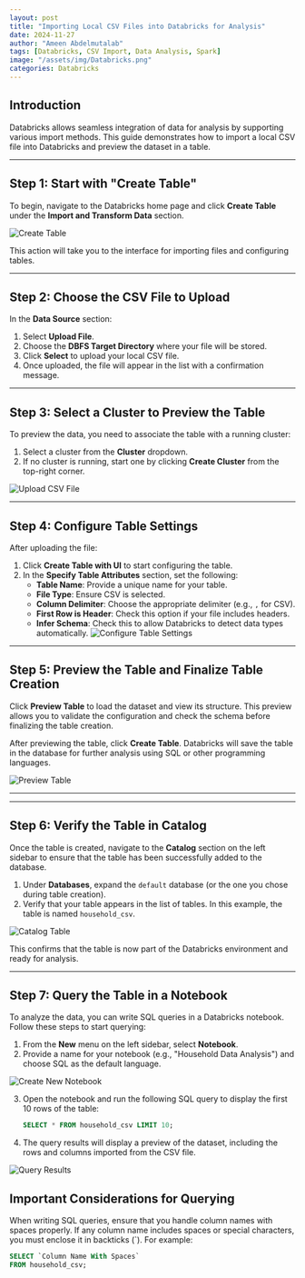 ```yaml
---
layout: post
title: "Importing Local CSV Files into Databricks for Analysis"
date: 2024-11-27
author: "Ameen Abdelmutalab"
tags: [Databricks, CSV Import, Data Analysis, Spark]
image: "/assets/img/Databricks.png"
categories: Databricks
---
```


## Introduction

Databricks allows seamless integration of data for analysis by supporting various import methods. This guide demonstrates how to import a local CSV file into Databricks and preview the dataset in a table.

---

## Step 1: Start with "Create Table"

To begin, navigate to the Databricks home page and click **Create Table** under the **Import and Transform Data** section.

![Create Table](/assets/img/DataBricks/Databricksx6.png)

This action will take you to the interface for importing files and configuring tables.

---

## Step 2: Choose the CSV File to Upload

In the **Data Source** section:

1. Select **Upload File**.
2. Choose the **DBFS Target Directory** where your file will be stored.
3. Click **Select** to upload your local CSV file.
4. Once uploaded, the file will appear in the list with a confirmation message.



---
## Step 3: Select a Cluster to Preview the Table

To preview the data, you need to associate the table with a running cluster:

1. Select a cluster from the **Cluster** dropdown.
2. If no cluster is running, start one by clicking **Create Cluster** from the top-right corner.

![Upload CSV File](/assets/img/DataBricks/Databricksx7.png)

---
## Step 4: Configure Table Settings

After uploading the file:

1. Click **Create Table with UI** to start configuring the table.
2. In the **Specify Table Attributes** section, set the following:
   - **Table Name**: Provide a unique name for your table.
   - **File Type**: Ensure CSV is selected.
   - **Column Delimiter**: Choose the appropriate delimiter (e.g., `,` for CSV).
   - **First Row is Header**: Check this option if your file includes headers.
   - **Infer Schema**: Check this to allow Databricks to detect data types automatically.
![Configure Table Settings](/assets/img/DataBricks/Databricksx8.png)
---

## Step 5: Preview the Table and Finalize Table Creation

Click **Preview Table** to load the dataset and view its structure. This preview allows you to validate the configuration and check the schema before finalizing the table creation.

After previewing the table, click **Create Table**. Databricks will save the table in the database for further analysis using SQL or other programming languages.

![Preview Table](/assets/img/DataBricks/Databricksx9.png)

---
---

## Step 6: Verify the Table in Catalog

Once the table is created, navigate to the **Catalog** section on the left sidebar to ensure that the table has been successfully added to the database.

1. Under **Databases**, expand the `default` database (or the one you chose during table creation).
2. Verify that your table appears in the list of tables. In this example, the table is named `household_csv`.

![Catalog Table](/assets/img/DataBricks/Databricksx10.png)

This confirms that the table is now part of the Databricks environment and ready for analysis.

---

## Step 7: Query the Table in a Notebook

To analyze the data, you can write SQL queries in a Databricks notebook. Follow these steps to start querying:

1. From the **New** menu on the left sidebar, select **Notebook**.
2. Provide a name for your notebook (e.g., "Household Data Analysis") and choose SQL as the default language.

![Create New Notebook](/assets/img/DataBricks/Databricksx11.png)

3. Open the notebook and run the following SQL query to display the first 10 rows of the table:

   ```sql
   SELECT * FROM household_csv LIMIT 10;
   ```

4. The query results will display a preview of the dataset, including the rows and columns imported from the CSV file.

![Query Results](/assets/img/DataBricks/Databricksx11.png)

## Important Considerations for Querying
When writing SQL queries, ensure that you handle column names with spaces properly. If any column name includes spaces or special characters, you must enclose it in backticks (`). For example:

```sql
SELECT `Column Name With Spaces` 
FROM household_csv;
```